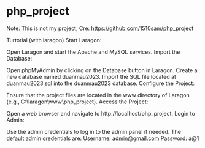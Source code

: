 # php_project

Note:  This is not my project, Cre:  https://github.com/1510sam/php_project

Turtorial (with laragon)
Start Laragon:

Open Laragon and start the Apache and MySQL services.
Import the Database:

Open phpMyAdmin by clicking on the Database button in Laragon.
Create a new database named duanmau2023.
Import the SQL file located at duanmau2023.sql into the duanmau2023 database.
Configure the Project:

Ensure that the project files are located in the www directory of Laragon (e.g., C:\laragon\www\php_project).
Access the Project:

Open a web browser and navigate to http://localhost/php_project.
Login to Admin:

Use the admin credentials to log in to the admin panel if needed. The default admin credentials are:
Username: admin@gmail.com
Password: a@1
